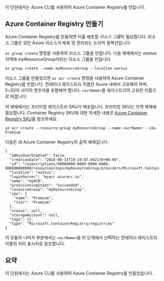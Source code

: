 이 단원에서는 Azure CLI를 사용하여 Azure Container Registry를 만듭니다.

## <a name="create-an-azure-container-registry"></a>Azure Container Registry 만들기

Azure Container Registry를 만들려면 이를 배포할 *리소스 그룹*이 필요합니다. 리소스 그룹은 모든 Azure 리소스가 배포 및 관리되는 논리적 컬렉션입니다.

`az group create` 명령을 사용하여 리소스 그룹을 만듭니다. 다음 예제에서는 *eastus* 지역에 *myResourceGroup*이라는 리소스 그룹을 만듭니다.

```azurecli
az group create --name myResourceGroup --location eastus
```

리소스 그룹을 만들었으면 `az acr create` 명령을 사용하여 Azure Container Registry를 만듭니다. 컨테이너 레지스트리 이름은 Azure 내에서 고유해야 하며, 5~50자 사이의 영숫자를 포함해야 합니다. `<acrName>`를 레지스트리의 고유한 이름으로 바꿉니다.

이 예제에서는 프리미엄 레지스트리 SKU가 배포됩니다. 프리미엄 SKU는 지역 복제에 필요합니다. Container Registry SKU에 대한 자세한 내용은 [Azure Container Registry SKU](https://docs.microsoft.com/azure/container-registry/container-registry-skus)를 참조하세요.

```azurecli
az acr create --resource-group myResourceGroup --name <acrName> --sku Premium
```

다음은 새 Azure Container Registry의 출력 예제입니다.

```console
{
  "adminUserEnabled": false,
  "creationDate": "2018-08-15T19:19:07.042178+00:00",
  "id": "/subscriptions/00000000-0000-0000-0000-000000000000/resourceGroups/myResourceGroup/providers/Microsoft.ContainerRegistry/registries/myACR0007",
  "location": "eastus",
  "loginServer": "myacr.azurecr.io",
  "name": "myACR",
  "provisioningState": "Succeeded",
  "resourceGroup": "myResourceGroup",
  "sku": {
    "name": "Premium",
    "tier": "Premium"
  },
  "status": null,
  "storageAccount": null,
  "tags": {},
  "type": "Microsoft.ContainerRegistry/registries"
}
```

이 모듈의 나머지 부분에서는 `<acrName>`을 이 단계에서 선택하는 컨테이너 레지스트리 이름의 자리 표시자로 참조합니다.

## <a name="summary"></a>요약

이 단원에서는 Azure CLI를 사용하여 Azure Container Registry를 만들었습니다.